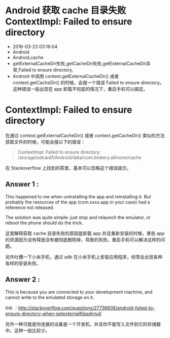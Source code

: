 # Android 获取 cache 目录失败 ContextImpl: Failed to ensure directory
- 2016-03-23 03:16:04
- Android
- Android,cache
- getExternalCacheDir失败,getCacheDir失败,getExternalCacheDir异常,Failed to ensure directory,
- Android 中调用 context.getExternalCacheDir() 或者 context.getCacheDir() 的时候，会报一个错误 Failed to ensure directory。这种错误一般出现在 app 卸载不彻底的情况下，重启手机可以搞定。

# ContextImpl: Failed to ensure directory

在通过 context.getExternalCacheDir() 或者 context.getCacheDir() 类似的方法获取文件的时候，可能会报以下的错误：

> ContextImpl: Failed to ensure directory: /storage/sdcard1/Android/data/com.binkery.allinone/cache

在 Stackoverflow 上找到的答案，基本可以忽略这个错误提示。

## Answer 1 :

This happened to me when uninstalling the app and reinstalling it. But probably the resources of the app (com.xxxx.app in your case) had a reference not released.

The solution was quite simple: just stop and relaunch the emulator, or reboot the phone should do the trick.

这里解释获取 cache 目录失败的原因是卸载 app 并且重新安装的时候，某些 app 的资源因为没有释放没有被彻底删除掉，导致的失败。重启手机可以解决这样的问题。

另外吐槽一下小米手机，通过 adb 在小米手机上安装应用程序，经常会出现各种各样的安装失败。

## Answer 2 :

This is because you are connected to your development machine, and cannot write to the emulated storage on it.
        
link ：<http://stackoverflow.com/questions/27736608/android-failed-to-ensure-directory-when-getexternalfilesdirnull>

另外一种可能是你连接的设备是一个开发机，并且你不能写入文件到它的存储器中。这种一般比较少。
